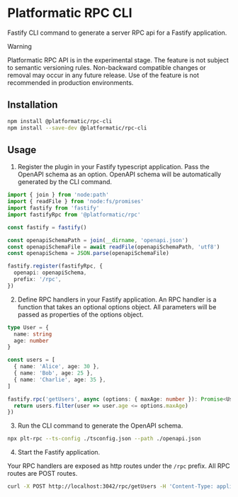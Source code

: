 # Platformatic RPC CLI

Fastify CLI command to generate a server RPC api for a Fastify application.

> [!WARNING]  
> Platformatic RPC API is in the experimental stage. The feature is not subject to semantic versioning rules.
> Non-backward compatible changes or removal may occur in any future release.
> Use of the feature is not recommended in production environments.

## Installation

```bash
npm install @platformatic/rpc-cli
npm install --save-dev @platformatic/rpc-cli
```

## Usage

1. Register the plugin in your Fastify typescript application. Pass the OpenAPI schema as an option.
OpenAPI schema will be automatically generated by the CLI command.

```ts
import { join } from 'node:path'
import { readFile } from 'node:fs/promises'
import fastify from 'fastify'
import fastifyRpc from '@platformatic/rpc'

const fastify = fastify()

const openapiSchemaPath = join(__dirname, 'openapi.json')
const openapiSchemaFile = await readFile(openapiSchemaPath, 'utf8')
const openapiSchema = JSON.parse(openapiSchemaFile)

fastify.register(fastifyRpc, {
  openapi: openapiSchema,
  prefix: '/rpc',
})
```

2. Define RPC handlers in your Fastify application. An RPC handler is a function that takes an optional options object.
All parameters will be passed as properties of the options object.

```ts
type User = {
  name: string
  age: number
}

const users = [
  { name: 'Alice', age: 30 },
  { name: 'Bob', age: 25 },
  { name: 'Charlie', age: 35 },
]

fastify.rpc('getUsers', async (options: { maxAge: number }): Promise<User[]> => {
  return users.filter(user => user.age <= options.maxAge)
})
```

3. Run the CLI command to generate the OpenAPI schema.

```bash
npx plt-rpc --ts-config ./tsconfig.json --path ./openapi.json
```

4. Start the Fastify application.

Your RPC handlers are exposed as http routes under the `/rpc` prefix. All RPC routes are POST routes.

```bash
curl -X POST http://localhost:3042/rpc/getUsers -H 'Content-Type: application/json' -d '{"maxAge": 30}'
```